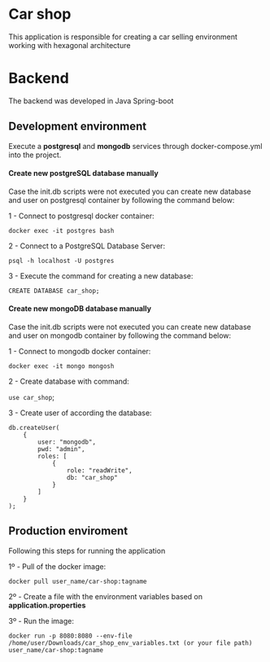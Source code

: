 # Car shop

This application is responsible for creating a car selling environment working with hexagonal architecture

# Backend

The backend was developed in Java Spring-boot

## Development environment

Execute a **postgresql** and **mongodb** services through docker-compose.yml into the project.

#### Create new postgreSQL database manually

Case the init.db scripts were not executed you can create new database and user on postgresql container by following the command below:

1 - Connect to postgresql docker container:

``docker exec -it postgres bash``

2 - Connect to a PostgreSQL Database Server:

``psql -h localhost -U postgres``

3 - Execute the command for creating a new database:

``CREATE DATABASE car_shop;``

#### Create new mongoDB database manually

Case the init.db scripts were not executed you can create new database and user on mongodb container by following the command below:

1 - Connect to mongodb docker container: 

``docker exec -it mongo mongosh``

2 - Create database with command: 

``use car_shop``;

3 - Create user of according the database:

```
db.createUser(
    {
        user: "mongodb",
        pwd: "admin",
        roles: [
            {
                role: "readWrite",
                db: "car_shop"
            }
        ]
    }
);
```

## Production enviroment

Following this steps for running the application

1º - Pull of the docker image: 

``docker pull user_name/car-shop:tagname``

2º - Create a file with the environment variables based on **application.properties**

3º - Run the image: 

``docker run -p 8080:8080 --env-file /home/user/Downloads/car_shop_env_variables.txt (or your file path) user_name/car-shop:tagname``

